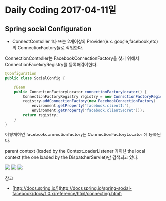 # Daily Coding 2017-04-11일


## Spring social Configuration
* ConnectController 1나 또는 2개이상의 Provider(e.x. google,facebook,etc)의 ConnectionFactory들로 작업한다.

ConnectionController는 FacebookConnectionFactory을 찾기 위해서 ConnectionFacetoryRegistry를 등록해줘야한다.
```java
@Configuration
public class SocialConfig {

    @Bean
    public ConnectionFactoryLocator connectionFactoryLocator() {
        ConnectionFactoryRegistry registry = new ConnectionFactoryRegistry();
        registry.addConnectionFactory(new FacebookConnectionFactory(
            environment.getProperty("facebook.clientId"),
            environment.getProperty("facebook.clientSecret")));
        return registry;
    }
}
```
이렇게하면
facebookconnectionfactory는 ConnectionFactoryLocator 에 등록된다.







parent context (loaded by the ContextLoaderListener 가아닌 the local context (the one loaded by the DispatcherServlet)만 검색되고 있다.


![](http://i.imgur.com/vWucncb.png)
![](http://i.imgur.com/rKJRsvq.png)
![](http://i.imgur.com/bbZPJjm.png)


참고
* [http://docs.spring.io/](http://docs.spring.io/spring-social-facebook/docs/1.0.x/reference/html/connecting.html)
